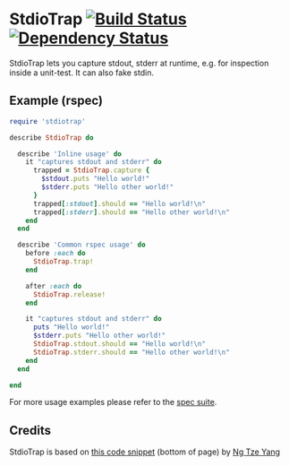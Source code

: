 # StdioTrap [![Build Status](https://travis-ci.org/busyloop/stdiotrap.png?branch=master)](https://travis-ci.org/busyloop/stdiotrap) [![Dependency Status](https://gemnasium.com/busyloop/stdiotrap.png)](https://gemnasium.com/busyloop/stdiotrap)

StdioTrap lets you capture stdout, stderr at runtime,
e.g. for inspection inside a unit-test. It can also fake stdin.

## Example (rspec)

```ruby
require 'stdiotrap'

describe StdioTrap do

  describe 'Inline usage' do
    it "captures stdout and stderr" do
      trapped = StdioTrap.capture {
        $stdout.puts "Hello world!"
        $stderr.puts "Hello other world!"
      }
      trapped[:stdout].should == "Hello world!\n"
      trapped[:stderr].should == "Hello other world!\n"
    end
  end

  describe 'Common rspec usage' do
    before :each do
      StdioTrap.trap!
    end

    after :each do
      StdioTrap.release!
    end

    it "captures stdout and stderr" do
      puts "Hello world!"
      $stderr.puts "Hello other world!"
      StdioTrap.stdout.should == "Hello world!\n"
      StdioTrap.stderr.should == "Hello other world!\n"
    end
  end

end
```

For more usage examples please refer to the [spec suite](https://github.com/busyloop/stdiotrap/blob/master/spec/stdiotrap_spec.rb).

## Credits

StdioTrap is based on [this code snippet](http://rails-bestpractices.com/questions/1-test-stdin-stdout-in-rspec) (bottom of page) by [Ng Tze Yang](http://tyenglog.blogspot.de)
